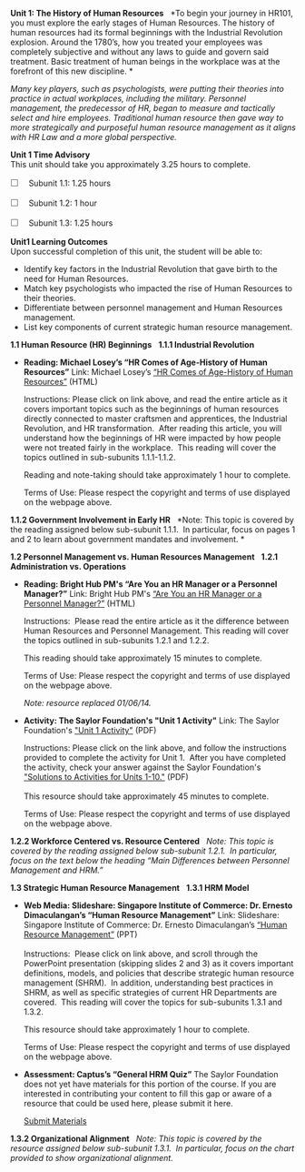 **Unit 1: The History of Human Resources** <span id="1"></span> 
*To begin your journey in HR101, you must explore the early stages of
Human Resources. The history of human resources had its formal
beginnings with the Industrial Revolution explosion. Around the 1780’s,
how you treated your employees was completely subjective and without any
laws to guide and govern said treatment. Basic treatment of human beings
in the workplace was at the forefront of this new discipline. *  
  
 *Many key players, such as psychologists, were putting their theories
into practice in actual workplaces, including the military. Personnel
management, the predecessor of HR, began to measure and tactically
select and hire employees. Traditional human resource then gave way to
more strategically and purposeful human resource management as it aligns
with HR Law and a more global perspective.*

**Unit 1 Time Advisory**  
This unit should take you approximately 3.25 hours to complete.  
  
 <span
style="color: rgb(85, 85, 85); font-family: 'Myriad Pro', 'Gill Sans', 'Gill Sans MT', Calibri, sans-serif; font-size: 16px; line-height: 21px; text-align: left; -webkit-text-size-adjust: none; ">☐
   </span>Subunit 1.1: 1.25 hours  
  
 <span
style="color: rgb(85, 85, 85); font-family: 'Myriad Pro', 'Gill Sans', 'Gill Sans MT', Calibri, sans-serif; font-size: 16px; line-height: 21px; text-align: left; -webkit-text-size-adjust: none; ">☐
   </span>Subunit 1.2: 1 hour  
  
 <span
style="color: rgb(85, 85, 85); font-family: 'Myriad Pro', 'Gill Sans', 'Gill Sans MT', Calibri, sans-serif; font-size: 16px; line-height: 21px; text-align: left; -webkit-text-size-adjust: none; ">☐
   </span>Subunit 1.3: 1.25 hours

**Unit1 Learning Outcomes**  
Upon successful completion of this unit, the student will be able to:  
  
-   Identify key factors in the Industrial Revolution that gave birth to
    the need for Human Resources.
-   Match key psychologists who impacted the rise of Human Resources to
    their theories.
-   Differentiate between personnel management and Human Resources
    management.
-   List key components of current strategic human resource management.

**1.1 Human Resource (HR) Beginnings** <span id="1.1"></span> 
**1.1.1 Industrial Revolution** <span id="1.1.1"></span> 
-   **Reading: Michael Losey’s “HR Comes of Age-History of Human
    Resources”**
    Link: Michael Losey’s [“HR Comes of Age-History of Human
    Resources”](http://marketeeer.blogspot.com/2009/04/hr-comes-of-age-history-of-human.html) (HTML)  
      
     Instructions: Please click on link above, and read the entire
    article as it covers important topics such as the beginnings of
    human resources directly connected to master craftsmen and
    apprentices, the Industrial Revolution, and HR transformation. 
    After reading this article, you will understand how the beginnings
    of HR were impacted by how people were not treated fairly in the
    workplace.  This reading will cover the topics outlined in
    sub-subunits 1.1.1-1.1.2.  
      
     Reading and note-taking should take approximately 1 hour to
    complete.  
      
     Terms of Use: Please respect the copyright and terms of use
    displayed on the webpage above. 

**1.1.2 Government Involvement in Early HR** <span id="1.1.2"></span> 
*Note: This topic is covered by the reading assigned below sub-subunit
1.1.1.  In particular, focus on pages 1 and 2 to learn about government
mandates and involvement. *

**1.2 Personnel Management vs. Human Resources Management** <span
id="1.2"></span> 
**1.2.1 Administration vs. Operations** <span id="1.2.1"></span> 
-   **Reading: Bright Hub PM's “Are You an HR Manager or a Personnel
    Manager?”**
    Link: Bright Hub PM's [“Are You an HR Manager or a Personnel
    Manager?”](http://www.brighthubpm.com/resource-management/75775-personnel-management-vs-human-resource-management-whats-the-difference/)
    (HTML)  
      
     Instructions:  Please read the entire article as it the difference
    between Human Resources and Personnel Management. This reading will
    cover the topics outlined in sub-subunits 1.2.1 and 1.2.2.  
      
     This reading should take approximately 15 minutes to complete.  
      
     Terms of Use: Please respect the copyright and terms of use
    displayed on the webpage above.   
      
     *Note: resource replaced 01/06/14.*

-   **Activity: The Saylor Foundation's "Unit 1 Activity"**
    Link: The Saylor Foundation's ["Unit 1
    Activity"](https://resources.saylor.org/wwwresources/archived/site/wp-content/uploads/2012/06/PRDV401-HR101-Units-1-10-Activities.pdf) (PDF)  
      
     Instructions: Please click on the link above, and follow the
    instructions provided to complete the activity for Unit 1.  After
    you have completed the activity, check your answer against the
    Saylor Foundation's ["Solutions to Activities for Units
    1-10."](https://resources.saylor.org/wwwresources/archived/site/wp-content/uploads/2012/06/PRDV401-HR101-Units-1-10-Activities-Answer-Key.pdf) (PDF)  
        
     This resource should take approximately 45 minutes to complete.  
      
     Terms of Use: Please respect the copyright and terms of use
    displayed on the webpage above. 

**1.2.2 Workforce Centered vs. Resource Centered** <span
id="1.2.2"></span> 
*Note: This topic is covered by the reading assigned below sub-subunit
1.2.1.  In particular, focus on the text below the heading “Main
Differences between Personnel Management and HRM.”*

**1.3 Strategic Human Resource Management** <span id="1.3"></span> 
**1.3.1 HRM Model** <span id="1.3.1"></span> 
-   **Web Media: Slideshare: Singapore Institute of Commerce: Dr.
    Ernesto Dimaculangan’s “Human Resource Management”**
    Link: Slideshare: Singapore Institute of Commerce: Dr. Ernesto
    Dimaculangan’s [“Human Resource
    Management”](http://www.slideshare.net/arvindprabhu/lecture-1-2-strategic-hrm-2006-presentation) (PPT)  
        
     Instructions:  Please click on link above, and scroll through the
    PowerPoint presentation (skipping slides 2 and 3) as it covers
    important definitions, models, and policies that describe strategic
    human resource management (SHRM).  In addition, understanding best
    practices in SHRM, as well as specific strategies of current HR
    Departments are covered.  This reading will cover the topics for
    sub-subunits 1.3.1 and 1.3.2.  
      
     This resource should take approximately 1 hour to complete.  
      
     Terms of Use: Please respect the copyright and terms of use
    displayed on the webpage above. 

-   **Assessment: Captus’s “General HRM Quiz”**
    The Saylor Foundation does not yet have materials for this portion
    of the course. If you are interested in contributing your content to
    fill this gap or aware of a resource that could be used here, please
    submit it here.

    [Submit Materials](/contribute/)

**1.3.2 Organizational Alignment** <span id="1.3.2"></span> 
*Note: This topic is covered by the resource assigned below sub-subunit
1.3.1.  In particular, focus on the chart provided to show
organizational alignment.*


